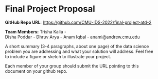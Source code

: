 # Final Project Proposal

**GitHub Repo URL**: https://github.com/CMU-IDS-2022/final-project-atd-2

**Team Members:**
Trisha Kalia - <br/>
Disha Poddar - 
Dhruv Arya - 
Anam Iqbal - anami@andrew.cmu.edu

A short summary (3-4 paragraphs, about one page) of the data science problem you are addressing and what your solution will address. Feel free to include a figure or sketch to illustrate your project.

Each member of your group should submit the URL pointing to this document on your github repo.
